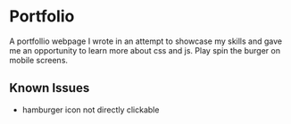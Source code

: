 # Portfolio

A portfollio webpage I wrote in an attempt to showcase my skills and gave me an opportunity to learn more about css and js. Play spin the burger on mobile screens.

## Known Issues

- hamburger icon not directly clickable